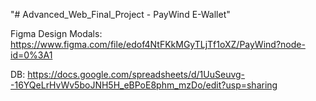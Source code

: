 "# Advanced_Web_Final_Project - PayWind E-Wallet" 

Figma Design Modals: https://www.figma.com/file/edof4NtFKkMGyTLjTf1oXZ/PayWind?node-id=0%3A1

DB: https://docs.google.com/spreadsheets/d/1UuSeuvg--16YQeLrHvWv5boJNH5H_eBPoE8phm_mzDo/edit?usp=sharing
